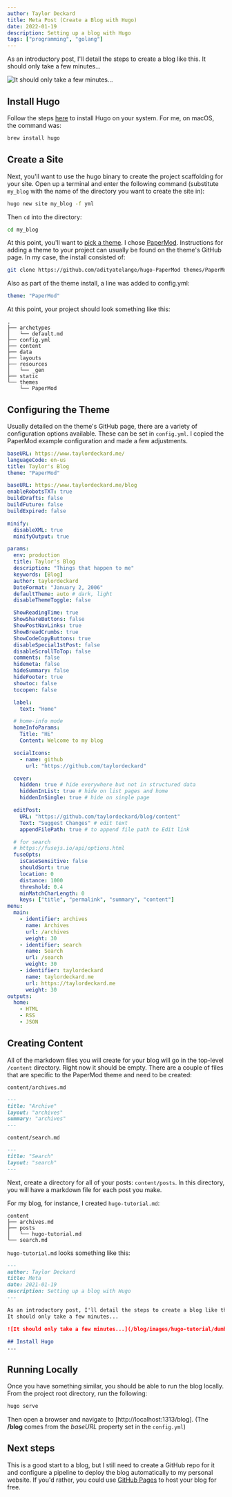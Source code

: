 ```yaml
---
author: Taylor Deckard
title: Meta Post (Create a Blog with Hugo)
date: 2022-01-19
description: Setting up a blog with Hugo
tags: ["programming", "golang"]
---
```


As an introductory post, I'll detail the steps to create a blog like this.
It should only take a few minutes...

![It should only take a few minutes...](/blog/images/hugo-tutorial/dumb_and_dumber_watch.webp)

## Install Hugo

Follow the steps [here](https://gohugo.io/getting-started/installing/) to install Hugo on your system. For me, on macOS, the command was:
```bash
brew install hugo
```

## Create a Site

Next, you'll want to use the hugo binary to create the project scaffolding for your site. Open up a terminal and enter the following command (substitute `my_blog` with the name of the directory you want to create the site in):

```bash
hugo new site my_blog -f yml
```
Then `cd` into the directory:
```bash
cd my_blog
```
At this point, you'll want to [pick a theme](https://themes.gohugo.io/). I chose [PaperMod](https://github.com/adityatelange/hugo-PaperMod). Instructions for adding a theme to your project can usually be found on the theme's GitHub page. In my case, the install consisted of:
```bash
git clone https://github.com/adityatelange/hugo-PaperMod themes/PaperMod --depth=1
```
Also as part of the theme install, a line was added to config.yml:
```yaml
theme: "PaperMod"
```
At this point, your project should look something like this:
```
.
├── archetypes
│   └── default.md
├── config.yml
├── content
├── data
├── layouts
├── resources
│   └── _gen
├── static
└── themes
    └── PaperMod
```

## Configuring the Theme

Usually detailed on the theme's GitHub page, there are a variety of configuration options available. These can be set in `config.yml`. I copied the PaperMod example configuration and made a few adjustments.

```yaml
baseURL: https://www.taylordeckard.me/
languageCode: en-us
title: Taylor's Blog
theme: "PaperMod"

baseURL: https://www.taylordeckard.me/blog
enableRobotsTXT: true
buildDrafts: false
buildFuture: false
buildExpired: false

minify:
  disableXML: true
  minifyOutput: true

params:
  env: production
  title: Taylor's Blog
  description: "Things that happen to me"
  keywords: [Blog]
  author: taylordeckard
  DateFormat: "January 2, 2006"
  defaultTheme: auto # dark, light
  disableThemeToggle: false

  ShowReadingTime: true
  ShowShareButtons: false
  ShowPostNavLinks: true
  ShowBreadCrumbs: true
  ShowCodeCopyButtons: true
  disableSpecial1stPost: false
  disableScrollToTop: false
  comments: false
  hidemeta: false
  hideSummary: false
  hideFooter: true
  showtoc: false
  tocopen: false

  label:
    text: "Home"

  # home-info mode
  homeInfoParams:
    Title: "Hi"
    Content: Welcome to my blog

  socialIcons:
    - name: github
      url: "https://github.com/taylordeckard"

  cover:
    hidden: true # hide everywhere but not in structured data
    hiddenInList: true # hide on list pages and home
    hiddenInSingle: true # hide on single page

  editPost:
    URL: "https://github.com/taylordeckard/blog/content"
    Text: "Suggest Changes" # edit text
    appendFilePath: true # to append file path to Edit link

  # for search
  # https://fusejs.io/api/options.html
  fuseOpts:
    isCaseSensitive: false
    shouldSort: true
    location: 0
    distance: 1000
    threshold: 0.4
    minMatchCharLength: 0
    keys: ["title", "permalink", "summary", "content"]
menu:
  main:
    - identifier: archives
      name: Archives
      url: /archives
      weight: 30
    - identifier: search
      name: Search
      url: /search
      weight: 30
    - identifier: taylordeckard
      name: taylordeckard.me
      url: https://taylordeckard.me
      weight: 30
outputs:
  home:
    - HTML
    - RSS
    - JSON
```

## Creating Content

All of the markdown files you will create for your blog will go in the top-level `/content` directory. Right now it should be empty. There are a couple of files that are specific to the PaperMod theme and need to be created: 

`content/archives.md`
```md
---
title: "Archive"
layout: "archives"
summary: "archives"
---
```
`content/search.md`
```md
---
title: "Search"
layout: "search"
---
```
Next, create a directory for all of your posts: `content/posts`. In this directory, you will have a markdown file for each post you make.

For my blog, for instance, I created `hugo-tutorial.md`:
```
content
├── archives.md
├── posts
│   └── hugo-tutorial.md
└── search.md
```

`hugo-tutorial.md` looks something like this:
```md
---
author: Taylor Deckard
title: Meta
date: 2021-01-19
description: Setting up a blog with Hugo
---

As an introductory post, I'll detail the steps to create a blog like this.
It should only take a few minutes...

![It should only take a few minutes...](/blog/images/hugo-tutorial/dumb_and_dumber_watch.webp)

## Install Hugo
...
```
## Running Locally
Once you have something similar, you should be able to run the blog locally. From the project root directory, run the following:
```bash
hugo serve
```
Then open a browser and navigate to [http://localhost:1313/blog]. (The **/blog** comes from the _baseURL_ property set in the `config.yml`)


## Next steps
This is a good start to a blog, but I still need to create a GitHub repo for it and configure a pipeline to deploy the blog automatically to my personal website. If you'd rather, you could use [GitHub Pages](https://pages.github.com/) to host your blog for free.
